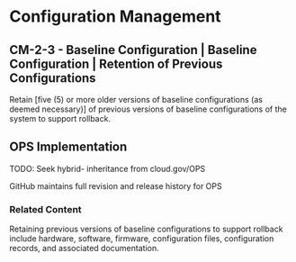 # Configuration Management
## CM-2-3 - Baseline Configuration | Baseline Configuration | Retention of Previous Configurations

Retain [five (5) or more older versions of baseline configurations (as deemed necessary)] of previous versions of baseline configurations of the system to support rollback.

## OPS Implementation

TODO: Seek hybrid- inheritance from cloud.gov/OPS

GitHub maintains full revision and release history for OPS 

### Related Content
Retaining previous versions of baseline configurations to support rollback include hardware, software, firmware, configuration files, configuration records, and associated documentation.
